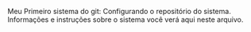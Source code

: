 Meu Primeiro sistema do git:
Configurando o repositório do sistema.
Informações e instruções sobre o sistema você verá aqui neste arquivo.